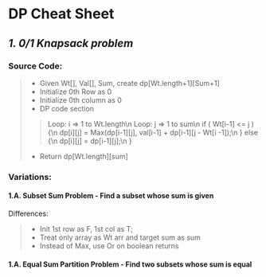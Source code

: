 # **DP Cheat Sheet**

## _**1. 0/1 Knapsack problem**_
### Source Code:
> * Given Wt[], Val[], Sum, create dp\[Wt.length+1]\[Sum+1]
> * Initialize 0th Row as 0
> * Initialize 0th column as 0
> * DP code section
>>  Loop: i => 1 to Wt.length\n 
>>      Loop: j => 1 to sum\n
>>          if ( Wt\[i-1] <= j ) {\n
>>              dp\[i]\[j] = Max(dp\[i-1]\[j], val\[i-1] + dp\[i-1]\[j - Wt\[i -1]);\n
>>          } else {\n
>>              dp\[i]\[j] = dp\[i-1]\[j];\n
>>          }
> * Return dp\[Wt.length]\[sum]

### Variations:

#### 1.A. Subset Sum Problem - Find a subset whose sum is given
Differences:
> * Init 1st row as F, 1st col as T; 
> * Treat only array as Wt arr and target sum as sum
> * Instead of Max, use Or on boolean returns

#### 1.A. Equal Sum Partition Problem - Find two subsets whose sum is equal